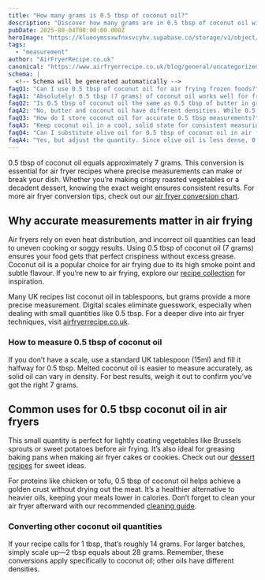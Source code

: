 ```yaml
---
title: "How many grams is 0.5 tbsp of coconut oil?"
description: "Discover how many grams are in 0.5 tbsp of coconut oil with our easy UK conversion guide—perfect for air fryer recipes!"
pubDate: 2025-08-04T00:00:00.000Z
heroImage: "https://klueoymssxwfnxsvcyhv.supabase.co/storage/v1/object/public/Shmucket/how-many-grams-is-0-5-tbsp-coconut-oil.webp"
tags:
  - "measurement"
author: "AirFryerRecipe.co.uk"
canonical: "https://www.airfryerrecipe.co.uk/blog/general/uncategorized/how-many-grams-is-0-5-tbsp-coconut-oil"
schema: |
  <!-- Schema will be generated automatically -->
faqQ1: "Can I use 0.5 tbsp of coconut oil for air frying frozen foods?"
faqA1: "Absolutely! 0.5 tbsp (7 grams) of coconut oil works well for frozen foods like chips or nuggets. It helps enhance crispiness without making them greasy. Just toss the frozen items in the melted oil before air frying for even coverage."
faqQ2: "Is 0.5 tbsp of coconut oil the same as 0.5 tbsp of butter in grams?"
faqA2: "No, butter and coconut oil have different densities. While 0.5 tbsp of coconut oil is 7 grams, the same volume of butter weighs about 7.5 grams. Always check specific conversions if substituting ingredients in air fryer recipes."
faqQ3: "How do I store coconut oil for accurate 0.5 tbsp measurements?"
faqA3: "Keep coconut oil in a cool, solid state for consistent measuring. If melted, let it resolidify before scooping 0.5 tbsp. For precision, weigh it at room temperature to ensure you’re getting exactly 7 grams."
faqQ4: "Can I substitute olive oil for 0.5 tbsp of coconut oil in air fryer recipes?"
faqA4: "Yes, but adjust the quantity. Since olive oil is less dense, 0.5 tbsp weighs around 6 grams. The flavour profile will differ, so consider the recipe’s requirements. For best results, stick to coconut oil in dishes where its taste is key."
---
```

<p>0.5 tbsp of coconut oil equals approximately 7 grams. This conversion is essential for air fryer recipes where precise measurements can make or break your dish. Whether you’re making crispy roasted vegetables or a decadent dessert, knowing the exact weight ensures consistent results. For more air fryer conversion tips, check out our <a href=https://www.airfryerrecipe.co.uk/air-fryer-conversion-chart>air fryer conversion chart</a>.</p>  

<h2>Why accurate measurements matter in air frying</h2>  
<p>Air fryers rely on even heat distribution, and incorrect oil quantities can lead to uneven cooking or soggy results. Using 0.5 tbsp of coconut oil (7 grams) ensures your food gets that perfect crispiness without excess grease. Coconut oil is a popular choice for air frying due to its high smoke point and subtle flavour. If you’re new to air frying, explore our <a href=https://www.airfryerrecipe.co.uk/recipes>recipe collection</a> for inspiration.</p>  

<p>Many UK recipes list coconut oil in tablespoons, but grams provide a more precise measurement. Digital scales eliminate guesswork, especially when dealing with small quantities like 0.5 tbsp. For a deeper dive into air fryer techniques, visit <a href=https://www.airfryerrecipe.co.uk>airfryerrecipe.co.uk</a>.</p>  

<h3>How to measure 0.5 tbsp of coconut oil</h3>  
<p>If you don’t have a scale, use a standard UK tablespoon (15ml) and fill it halfway for 0.5 tbsp. Melted coconut oil is easier to measure accurately, as solid oil can vary in density. For best results, weigh it out to confirm you’ve got the right 7 grams.</p>  

<h2>Common uses for 0.5 tbsp coconut oil in air fryers</h2>  
<p>This small quantity is perfect for lightly coating vegetables like Brussels sprouts or sweet potatoes before air frying. It’s also ideal for greasing baking pans when making air fryer cakes or cookies. Check out our <a href=https://www.airfryerrecipe.co.uk/recipe-category/dessert>dessert recipes</a> for sweet ideas.</p>  

<p>For proteins like chicken or tofu, 0.5 tbsp of coconut oil helps achieve a golden crust without drying out the meat. It’s a healthier alternative to heavier oils, keeping your meals lower in calories. Don’t forget to clean your air fryer afterward with our recommended <a href=https://www.airfryerrecipe.co.uk/air-fryer-cleaner>cleaning guide</a>.</p>  

<h3>Converting other coconut oil quantities</h3>  
<p>If your recipe calls for 1 tbsp, that’s roughly 14 grams. For larger batches, simply scale up—2 tbsp equals about 28 grams. Remember, these conversions apply specifically to coconut oil; other oils have different densities.</p>
